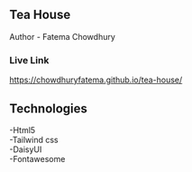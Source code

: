 ## Tea House
Author - Fatema Chowdhury
### Live Link
https://chowdhuryfatema.github.io/tea-house/
## Technologies
-Html5<br/>
-Tailwind css<br/>
-DaisyUI<br/>
-Fontawesome

